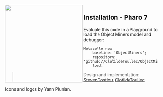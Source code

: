 
 <img align="left" width=256 height= 256 src='https://raw.githubusercontent.com/ClotildeToullec/ObjectMiners/master/icons/ObjectMiners_Steven_03w.png'>

## Installation - Pharo 7
Evaluate this code in a Playground to load the Object Miners model and debugger:

```Smalltalk
Metacello new
    baseline: 'ObjectMiners';
    repository: 'github://ClotildeToullec/ObjectMiners';
    load.
```

>Design and implementation: [StevenCostiou](https://github.com/StevenCostiou), [ClotildeToullec](https://github.com/ClotildeToullec)

Icons and logos by Yann Plunian.
